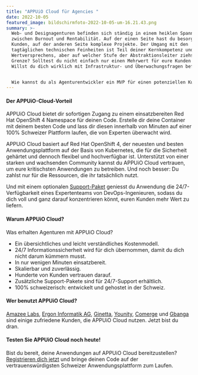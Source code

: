 ```yaml
---
title: "APPUiO Cloud für Agencies "
date: 2022-10-05
featured_image: bildschirmfoto-2022-10-05-um-16.21.43.png
summary: >-
  Web- und Designagenturen befinden sich ständig in einem heiklen Spannungsfeld
  zwischen Burnout und Rentabilität. Auf der einen Seite hast du besorgte
  Kunden, auf der anderen Seite komplexe Projekte. Der Umgang mit den
  tagtäglichen technischen Feinheiten ist Teil deiner Kernkompetenz und deines
  Wertversprechens, aber auf welcher Stufe der Abstraktionsleiter ziehst du die
  Grenze? Solltest du nicht einfach nur einen Mehrwert für eure Kunden schaffen?
  Willst du dich wirklich mit Infrastruktur- und Überwachungsfragen befassen?


  Wie kannst du als Agenturentwickler ein MVP für einen potenziellen Kunden entwickeln, ohne euer Bankkonto zu sprengen? Wie kannst du eine neue Umgebung einrichten, um A/B-Tests für neue Produkte durchzuführen? Wie kannst du die Cloud-Kosten im Auge behalten und gleichzeitig agil sein und deine Teams die Möglichkeit geben, neue Anwendungen nach Bedarf zu entwickeln?
---
```

#### Der APPUiO-Cloud-Vorteil

APPUiO Cloud bietet dir sofortigen Zugang zu einem einsatzbereiten Red Hat OpenShift 4 Namespace für deinen Code. Erstelle dir deine Container mit deinem besten Code und lass dir diesen innerhalb von Minuten auf einer 100% Schweizer Plattform laufen, die von Experten überwacht wird.  

APPUiO Cloud basiert auf Red Hat OpenShift 4, der neuesten und besten Anwendungsplattform auf der Basis von Kubernetes, die für die Sicherheit gehärtet und dennoch flexibel und hochverfügbar ist. Unterstützt von einer starken und wachsenden Community kannst du APPUiO Cloud vertrauen, um eure kritischsten Anwendungen zu betreiben. Und noch besser: Du zahlst nur für die Ressourcen, die ihr tatsächlich nutzt.  

Und mit einem optionalen [Support-Paket](https://products.docs.vshn.ch/products/appuio/cloud/support_packages.html) geniesst du Anwendung die 24/7-Verfügbarkeit eines Expertenteams von DevOps-Ingenieuren, sodass du dich voll und ganz darauf konzentrieren könnt, euren Kunden mehr Wert zu liefern.

#### Warum APPUiO Cloud?

Was erhalten Agenturen mit APPUiO Cloud?

* Ein übersichtliches und leicht verständliches Kostenmodell.
* 24/7 Informationssicherheit wird für dich übernommen, damit du dich nicht darum kümmern musst.
* In nur wenigen Minuten einsatzbereit.
* Skalierbar und zuverlässig.
* Hunderte von Kunden vertrauen darauf.
* Zusätzliche Support-Pakete sind für 24/7-Support erhältlich.
* 100% schweizerisch: entwickelt und gehostet in der Schweiz.

#### Wer benutzt APPUiO Cloud?

[Amazee Labs](https://www.vshn.ch/en/partners/amazee/), [Ergon Informatik AG](https://www.ergon.ch/en/), [Ginetta](https://www.vshn.ch/en/partners/ginetta/), [Younity](https://www.vshn.ch/en/partners/younity-wirz/), [Comerge](https://www.vshn.ch/en/partners/comerge/) und [Gbanga](https://www.vshn.ch/en/partners/gbanga/) sind einige zufriedene Kunden, die APPUiO Cloud nutzen. Jetzt bist du dran.

#### Testen Sie APPUiO Cloud noch heute!

Bist du bereit, deine Anwendungen auf APPUiO Cloud bereitzustellen? [Registrieren dich jetzt](https://appuio.cloud/register) und bringe deinen Code auf der vertrauenswürdigsten Schweizer Anwendungsplattform zum Laufen.